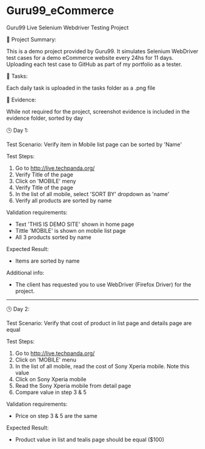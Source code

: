 # Guru99_eCommerce
Guru99 Live Selenium Webdriver Testing Project

📝 Project Summary:

This is a demo project provided by Guru99. It simulates Selenium WebDriver test cases for a demo eCommerce website every 24hs for 11 days. Uploading each test case to GitHub as part of my portfolio as a tester.

💼 Tasks:

Each daily task is uploaded in the tasks folder as a .png file

💼 Evidence:

While not required for the project, screenshot evidence is included in the evidence folder, sorted by day

🕒 Day 1:

Test Scenario: Verify item in Mobile list page can be sorted by 'Name'

Test Steps:

1. Go to http://live.techpanda.org/
2. Verify Title of the page
3. Click on 'MOBILE' meny
4. Verify Title of the page
5. In the list of all mobile, select 'SORT BY' dropdown as 'name'
6. Verify all products are sorted by name


Validation requirements:
- Text 'THIS IS DEMO SITE' shown in home page
- Tittle 'MOBILE' is shown on mobile list page
- All 3 products sorted by name

Expected Result:
- Items are sorted by name

Additional info:
- The client has requested you to use WebDriver (Firefox Driver) for the project.

-----

🕒 Day 2:

Test Scenario: Verify that cost of product in list page and details page are equal


Test Steps:
1. Go to http://live.techpanda.org/
2. Click on 'MOBILE' menu
3. In the list of all mobile, read the cost of Sony Xperia mobile. Note this value
4. Click on Sony Xperia mobile
5. Read the Sony Xperia mobile from detail page
6. Compare value in step 3 & 5

Validation requirements:
- Price on step 3 & 5 are the same

Expected Result:
- Product value in list and tealis page should be equal ($100)